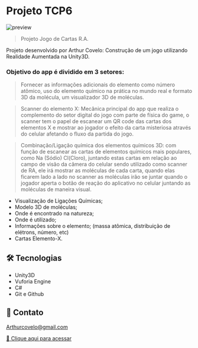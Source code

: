 # Projeto TCP6

![preview](./.github/2.gif)

> Projeto Jogo de Cartas R.A.

Projeto desenvolvido por Arthur Covelo: Construção de um jogo utilizando Realidade Aumentada na Unity3D.
### Objetivo do app é dividido em 3 setores:
 
> Fornecer as informações adicionais do elemento como número atômico, uso do elemento químico na prática no mundo real e formato 3D da molécula, um visualizador 3D de moléculas. 

> Scanner do elemento X: Mecânica principal do app que realiza o complemento do setor digital do jogo com parte de física do game, o scanner tem o papel de escanear um QR code das cartas dos elementos X e mostrar ao jogador o efeito da carta misteriosa através do celular afetando o fluxo da partida do jogo.

> Combinação/Ligação química dos elementos químicos 3D: com função de escanear as cartas de elementos químicos mais populares, como Na (Sódio) Cl(Cloro), juntando estas cartas em relação ao campo de visão da câmera do celular sendo utilizado como scanner de RA, ele irá mostrar as moléculas de cada carta, quando elas ficarem lado a lado no scanner as moléculas irão se juntar quando o jogador aperta o botão de reação do aplicativo no celular juntando as moléculas de maneira visual.  

- Visualização de Ligações Químicas; 
- Modelo 3D de moléculas; 
- Onde é encontrado na natureza;
- Onde é utilizado;
- Informações sobre o elemento; (massa atômica, distribuição de elétrons, número, etc)
- Cartas Elemento-X.

## 🛠 Tecnologias

- Unity3D
- Vuforia Engine
- C#
- Git e Github

## 🖤 Contato

Arthurcovelo@gmail.com

[🔗 Clique aqui para acessar](https://arthurcovelo.github.io/ProjetoWeb_Profile/)
